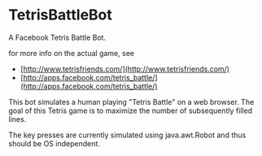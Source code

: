 TetrisBattleBot
===============

A Facebook Tetris Battle Bot.

for more info on the actual game, see
* [http://www.tetrisfriends.com/](http://www.tetrisfriends.com/)
* [http://apps.facebook.com/tetris_battle/](http://apps.facebook.com/tetris_battle/)


This bot simulates a human playing "Tetris Battle" on a web browser. 
The goal of this Tetris game is to maximize the number of subsequently filled
lines.

The key presses are currently simulated using java.awt.Robot and thus 
should be OS independent.